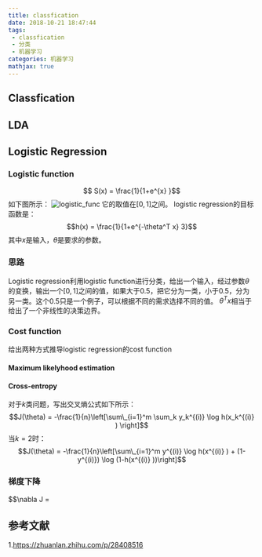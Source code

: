 ```yaml
---
title: classfication
date: 2018-10-21 18:47:44
tags:
 - classfication
 - 分类
 - 机器学习
categories: 机器学习
mathjax: true
---
```


## Classfication

## LDA

## Logistic Regression

### Logistic function
$$ S(x) = \frac{1}{1+e^{x} }$$
如下图所示：
![logistic_func](logistic_function.png)
它的取值在$[0,1]$之间。
logistic regression的目标函数是：
$$h(x) = \frac{1}{1+e^{-\theta^T x} 3}$$
其中$x$是输入，$\theta$是要求的参数。

### 思路
Logistic regression利用logistic function进行分类，给出一个输入，经过参数$\theta$的变换，输出一个$[0,1]$之间的值，如果大于$0.5$，把它分为一类，小于$0.5$，分为另一类。这个$0.5$只是一个例子，可以根据不同的需求选择不同的值。
$\theta^T x$相当于给出了一个非线性的决策边界。

### Cost function
给出两种方式推导logistic regression的cost function

#### Maximum likelyhood estimation

#### Cross-entropy
对于$k$类问题，写出交叉熵公式如下所示：
$$J(\theta) = -\frac{1}{n}\left[\sum\_{i=1}^m \sum_k y_k^{(i)} \log h(x_k^{(i)} ) \right]$$ 
当$k=2$时：
$$J(\theta) = -\frac{1}{n}\left[\sum\_{i=1}^m  y^{(i)} \log h(x^{(i)} ) + (1-y^{(i)}) \log (1-h(x^{(i)} ))\right]$$ 

### 梯度下降
$$\nabla J =


## 参考文献
1.https://zhuanlan.zhihu.com/p/28408516
